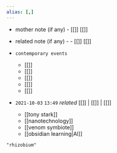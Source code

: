 ```yaml
---
alias: [,]
---
```

- mother note (if any)
		- [[]] [[]]
- related note (if any) -
		- [[]] [[]]
- `contemporary events`
	- [[]]
	- [[]]
	- [[]]
	- [[]]
	- [[]]

- `2021-10-03`  `13:49` _related_ [[]] | [[]] | [[]]
	- [[tony stark]]
	- [[nanotechnology]]
	- [[venom symbiote]]
	- [[obsidian learning|AI]]

```query
"rhizobium"
```
